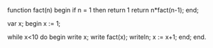 
function fact(n)
begin
  if n = 1 then return 1
  return n*fact(n-1);
end;

var x;
begin
  x := 1;

  while x<10 do
    begin
      write x; 
      write fact(x);
      writeln;
      x := x+1;
    end;
end.
